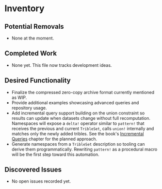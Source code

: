 # Inventory

## Potential Removals
- None at the moment.

## Completed Work
- None yet. This file now tracks development ideas.

## Desired Functionality
- Finalize the compressed zero-copy archive format currently mentioned as WIP.
- Provide additional examples showcasing advanced queries and repository usage.
- Add incremental query support building on the union constraint so
  results can update when datasets change without full recomputation.
  Namespaces will expose a `delta!` operator similar to `pattern!`
  that receives the previous and current `TribleSet`, calls `union!`
  internally and matches only the newly added tribles. See the book's
  [Incremental Queries](book/src/incremental-queries.md) chapter for
  the planned approach.
- Generate namespaces from a `TribleSet` description so tooling can
  derive them programmatically. Rewriting `pattern!` as a procedural
  macro will be the first step toward this automation.

## Discovered Issues
- No open issues recorded yet.
